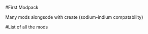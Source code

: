 #First Modpack

Many mods alongsode with create (sodium-indium compatability)

#List of all the mods
